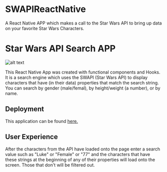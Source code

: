 # SWAPIReactNative



A React Native APP which makes a call to the Star Wars API to bring up data on your favorite Star Wars Characters.


# Star Wars API Search APP


![alt text][logo]

[logo]: /Users/matt/Desktop/HTML-JS/BootCampWork/SWAPIReactNative/StarWars1.png

This React Native App was created with functional components and Hooks. It is a search engine which uses the SWAPI (Star Wars API) to display characters that have (in their data) properties that match the search string. You can search by gender (male/femal), by height/weight (a number), or by name.   

## Deployment 

This application can be found [here.]()

## User Experience

After the characters from the API have loaded onto the page enter a search value such as "Luke" or "Female" or "77" and the characters that have these strings at the beginning of any of their properties will load onto the screen. Those that don't will be filtered out. 


